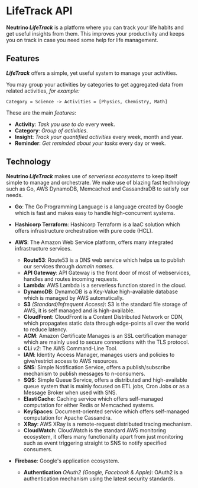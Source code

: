 # LifeTrack API
**Neutrino _LifeTrack_** is a platform where you can track your life habits and get useful insights from them. 
This improves your productivity and keeps you on track in case you need some help for life management.

## Features
**_LifeTrack_** offers a simple, yet useful system to manage your activities.

You may group your activities by categories to get aggregated data from related activities, _for example:_

`Category = Science -> Activities = [Physics, Chemistry, Math]`

These are the main _features_:

- **Activity**: _Task you use to do_ every week.
- **Category**: _Group of activities_.
- **Insight**: _Track your quantified activities_ every week, month and year.
- **Reminder**: _Get reminded about your tasks_ every day or week.

## Technology
**Neutrino _LifeTrack_** makes use of _serverless ecosystems_ to keep itself simple to manage and orchestrate.
We make use of blazing fast technology such as Go, AWS DynamoDB, Memcached and CassandraDB to satisfy our needs.

- **Go**: The Go Programming Language is a language created by Google which is fast and makes easy to handle high-concurrent systems.
- **Hashicorp Terraform**: Hashicorp Terraform is a IaaC solution which offers infrastructure orchestration with pure code (HCL).
- **AWS**: The Amazon Web Service platform, offers many integrated infrastructure services.
  - **Route53**: Route53 is a DNS web service which helps us to publish our services through _domain names_.
  - **API Gateway**: API Gateway is the front door of most of webservices, handles and routes incoming requests.
  - **Lambda**: AWS Lambda is a serverless function stored in the cloud.
  - **DynamoDB**: DynamoDB is a Key-Value high-available database which is managed by AWS automatically.
  - **S3** _(Standard/Infrequent Access)_: S3 is the standard file storage of AWS, it is self managed and is high-available.
  - **CloudFront**: CloudFront is a Content Distributed Network or CDN, which propagates static data through edge-points all over the world to reduce latency.
  - **ACM**: Amazon Certificate Manages is an SSL certification manager which are mainly used to secure connections with the TLS protocol.
  - **CLi** _v2_: The AWS Command-Line Tool.
  - **IAM**: Identity Access Manager, manages users and policies to give/restrict access to AWS resources.
  - **SNS**: Simple Notification Service, offers a publish/subscribe mechanism to publish messages to n-consumers.
  - **SQS**: Simple Queue Service, offers a distributed and high-available queue system that is mainly focused on ETL jobs, Cron Jobs or as a Message Broker when used with SNS.
  - **ElastiCache**: Caching service which offers self-managed computation for either Redis or Memcached systems.
  - **KeySpaces**: Document-oriented service which offers self-managed computation for Apache Cassandra.
  - **XRay**: AWS XRay is a remote-request distributed tracing mechanism.
  - **CloudWatch**: CloudWatch is the standard AWS monitoring ecosystem, it offers many functionality apart from just monitoring such as event triggering straight to SNS to notify specified consumers.

- **Firebase**: Google's application ecosystem.
  - **Authentication** _OAuth2 (Google, Facebook & Apple)_: OAuth2 is a authentication mechanism using the latest security standards.
